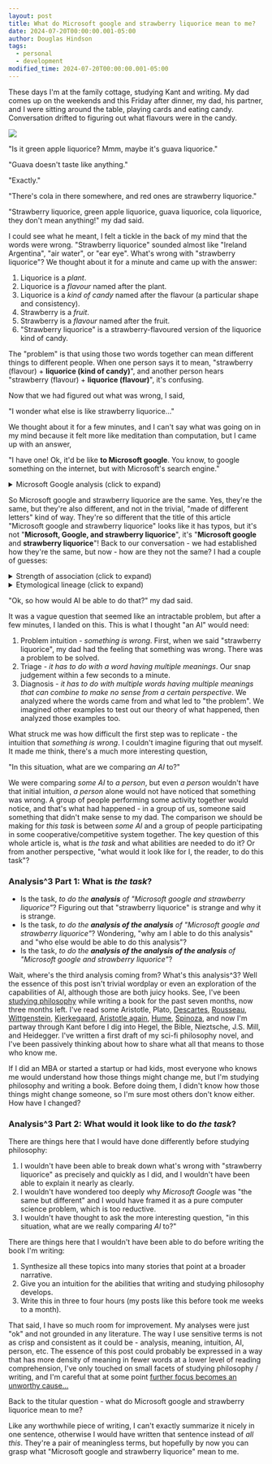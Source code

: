 ```yaml
---
layout: post
title: What do Microsoft google and strawberry liquorice mean to me?
date: 2024-07-20T00:00:00.001-05:00
author: Douglas Hindson
tags:
  - personal
  - development
modified_time: 2024-07-20T00:00:00.001-05:00
---
```

These days I'm at the family cottage, studying Kant and writing. My dad comes up on the weekends and this Friday after dinner, my dad, his partner, and I were sitting around the table, playing cards and eating candy. Conversation drifted to figuring out what flavours were in the candy.

<img src="https://i.imgur.com/aLfkxH2.png">

"Is it green apple liquorice? Mmm, maybe it's guava liquorice." 

"Guava doesn't taste like anything."

"Exactly."

"There's cola in there somewhere, and red ones are strawberry liquorice."

"Strawberry liquorice, green apple liquorice, guava liquorice, cola liquorice, they don't mean anything!" my dad said.

I could see what he meant, I felt a tickle in the back of my mind that the words were wrong. "Strawberry liquorice" sounded almost like "Ireland Argentina", "air water", or "ear eye". What's wrong with "strawberry liquorice"? We thought about it for a minute and came up with the answer:

1. Liquorice is a *plant*.
2. Liquorice is a *flavour* named after the plant.
3. Liquorice is a *kind of candy* named after the flavour (a particular shape and consistency).
4. Strawberry is a *fruit*.
5. Strawberry is a *flavour* named after the fruit.
6. "Strawberry liquorice" is a strawberry-flavoured version of the liquorice kind of candy.

The "problem" is that using those two words together can mean different things to different people. When one person says it to mean, "strawberry (flavour) + **liquorice (kind of candy)**", and another person hears "strawberry (flavour) + **liquorice (flavour)**", it's confusing.

Now that we had figured out what was wrong, I said,

"I wonder what else is like strawberry liquorice..."

We thought about it for a few minutes, and I can't say what was going on in my mind because it felt more like meditation than computation, but I came up with an answer,

"I have one! Ok, it'd be like **to Microsoft google**. You know, to google something on the internet, but with Microsoft's search engine."

<details markdown="1">
<summary>Microsoft Google analysis (click to expand)</summary>

1. Google is a tech *company*.<br/>
2. Google is a *search engine* product named after the company.<br/>
3. google is a *verb* named after the product that means "to search using a search engine".<br/>
4. Microsoft is a tech *company*.<br/>
5. Microsoft has a *search engine* product called Bing, not Microsoft.<br/>
6. Microsoft google could be a *verb* that means, "to search using Microsoft's search engine".
</details>

So Microsoft google and strawberry liquorice are the same. Yes, they're the same, but they're also different, and not in the trivial, "made of different letters" kind of way. They're so different that the title of this article "Microsoft google and strawberry liquorice" looks like it has typos, but it's not "**Microsoft, Google, and strawberry liquorice**", it's "**Microsoft google** and **strawberry liquorice**"! Back to our conversation - we had established how they're the same, but now - how are they not the same? I had a couple of guesses:

<details markdown="1">
<summary>Strength of association (click to expand)</summary>
When you hear the word, "Microsoft", you don't think, "search engine product", so no one is going to hear "Microsoft google" and think *search engine + verb* or *search engine + search engine*. When you hear the word "strawberry", you do think "flavour", so people could legitimately hear "strawberry liquorice" and think either *flavour + kind of candy* or *flavour + flavour*. 
</details>

<details markdown="1">
<summary>Etymological lineage (click to expand)</summary>

Liquorice went "plant -> flavour -> type of candy".<br/>
Google went "company -> product -> verb".<br/><br/>

To Uber, to Deliveroo, to Xerox, to Skype, to Tinder, to Instagram... There are so many words that have gone "company -> product -> verb" that at this point, it's an old-school trope in the tech industry.<br/><br/>

Whereas for "plant -> flavour -> type of candy", I could only find two examples with some after-the-conversation help from ChatGPT - *mint* and *cola* (cola is a kind of beverage, not candy). ChatGPT also suggested *vanilla*, which feels similarly rare "plant -> flavour -> type of choice" (vanilla is a plain, default, inoffensive type of choice).
</details>

"Ok, so how would AI be able to do that?" my dad said.

It was a vague question that seemed like an intractable problem, but after a few minutes, I landed on this. This is what I thought "an AI" would need:

1. Problem intuition - *something is wrong*. First, when we said "strawberry liquorice", my dad had the feeling that something was wrong. There was a problem to be solved.
2. Triage - *it has to do with a word having multiple meanings*. Our snap judgement within a few seconds to a minute. 
3. Diagnosis - *it has to do with multiple words having multiple meanings that can combine to make no sense from a certain perspective*. We analyzed where the words came from and what led to "the problem". We imagined other examples to test out our theory of what happened, then analyzed those examples too.

What struck me was how difficult the first step was to replicate - the intuition that *something is wrong*. I couldn't imagine figuring that out myself. It made me think, there's a much more interesting question,

"In this situation, what are we comparing *an AI* to?"

We were comparing *some AI* to *a person*, but even *a person* wouldn't have that initial intuition, *a person* alone would not have noticed that something was wrong. A group of people performing some activity together would notice, and that's what had happened - in a group of us, someone said something that didn't make sense to my dad. The comparison we should be making for *this task* is between *some AI* and a group of people participating in some cooperative/competitive system together. The key question of this whole article is, what is *the task* and what abilities are needed to do it? Or from another perspective, "what would it look like for I, the reader, to do this task"? 
### Analysis^3 Part 1: What is *the task*?

* Is the task, *to do the **analysis** of "Microsoft google and strawberry liquorice"*? Figuring out that "strawberry liquorice" is strange and why it is strange.
* Is the task, *to do the **analysis of the analysis** of "Microsoft google and strawberry liquorice"*? Wondering, "why am I able to do this analysis" and "who else would be able to do this analysis"?
* Is the task, *to do the **analysis of the analysis of the analysis** of "Microsoft google and strawberry liquorice"*?

Wait, where's the third analysis coming from? What's this analysis^3? Well the essence of this post isn't trivial wordplay or even an exploration of the capabilities of AI, although those are both juicy hooks. See, I've been [studying philosophy](/philosophy-study) while writing a book for the past seven months, now three months left. I've read some Aristotle, Plato, [Descartes](/Descartes-study-notes), [Rousseau](/Rousseau-study-notes), [Wittgenstein](/Wittgenstein-study-notes), [Kierkegaard](/Kierkegaard-study-notes), [Aristotle again](/Aristotle-study-notes-2), [Hume](/Hume-study-notes), [Spinoza](/Spinoza-study-notes), and now I'm partway through Kant before I dig into Hegel, the Bible, Nieztsche, J.S. Mill, and Heidegger. I've written a first draft of my sci-fi philosophy novel, and I've been passively thinking about how to share what all that means to those who know me.

If I did an MBA or started a startup or had kids, most everyone who knows me would understand how those things might change me, but I'm studying philosophy and writing a book. Before doing them, I didn't know how those things might change someone, so I'm sure most others don't know either. How have I changed?

### Analysis^3 Part 2: What would it look like to do *the task*?

There are things here that I would have done differently before studying philosophy:
1. I wouldn't have been able to break down what's wrong with "strawberry liquorice" as precisely and quickly as I did, and I wouldn't have been able to explain it nearly as clearly.
2. I wouldn't have wondered too deeply why *Microsoft Google* was "the same but different" and I would have framed it as a pure computer science problem, which is too reductive.
3. I wouldn't have thought to ask the more interesting question, "in this situation, what are we really comparing *AI* to?"

There are things here that I wouldn't have been able to do before writing the book I'm writing:
1. Synthesize all these topics into many stories that point at a broader narrative.
2. Give you an intuition for the abilities that writing and studying philosophy develops.
3. Write this in three to four hours (my posts like this before took me weeks to a month).

That said, I have so much room for improvement. My analyses were just "ok" and not grounded in any literature. The way I use sensitive terms is not as crisp and consistent as it could be - analysis, meaning, intuition, AI, person, etc. The essence of this post could probably be expressed in a way that has more density of meaning in fewer words at a lower level of reading comprehension, I've only touched on small facets of studying philosophy / writing, and I'm careful that at some point [further focus becomes an unworthy cause...](/artists)

Back to the titular question - what do Microsoft google and strawberry liquorice mean to me?

Like any worthwhile piece of writing, I can't exactly summarize it nicely in one sentence, otherwise I would have written that sentence instead of *all this*. They're a pair of meaningless terms, but hopefully by now you can grasp what "Microsoft google and strawberry liquorice" mean to me.